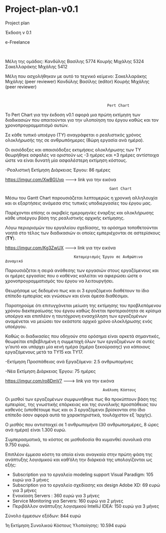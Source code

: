 # Project-plan-v0.1
Project plan

Έκδοση v 0.1


e-Freelance

 

Μέλη της ομάδας: 
Κανδύλης Βασίλης 5774
Κουρής Μιχάλης 5324
Σακελλαράκης Μιχάλης 5412

Μέλη που ασχολήθηκαν με αυτό το τεχνικό κείμενο:
Σακελλαράκης Μιχάλης (peer reviewer)
Κανδύλης Βασίλης (editor)
Κουρής Μιχάλης (peer reviewer)

 



                                                  Pert Chart 



Το Pert Chart  για την έκδοση v0.1 αφορά μια πρώτη εκτίμηση των διαδικασιών που απαιτούνται για την υλοποίηση του έργου καθώς και τον χρονοπρογραμματισμό αυτών.

Σε κάθε τυπικό υποέργο (ΤΥ) αναγράφεται ο ρεαλιστικός χρόνος ολοκλήρωσής της σε ανθρωπόημερες (8ώρη εργασία ανά ημέρα).

Οι αισιόδοξες και απαισιόδοξες εκτιμήσεις ολοκλήρωσης των ΤΥ θεωρήθηκε ασφαλές να οριστούν ως -3 ημέρες και +3 ημέρες αντίστοιχα ώστε να είναι δυνατή μία ασφαλέστερη εκτίμηση κόστους.



-Ρεαλιστική Εκτίμηση Διάρκειας Έργου: 86 ημέρες



https://imgur.com/XwBGUvp ---> link για την εικόνα




         

                                                   Gant Chart



Mέσω του Gantt Chart παρουσιάζεται λεπτομερώς η χρονική αλληλουχία και οι εξαρτήσεις ανάμεσα στις τυπικές υποδιεργασίες του έργου μας.

Παρέχονται επίσης οι ακριβείς ημερομηνίες έναρξης και ολοκλήρωσης κάθε υποέργου βάση της ρεαλιστικής αρχικής εκτίμησης.

Λόγω περιορισμών του εργαλείου σχεδίασης, τα ορόσημα τοποθετούνται νοητά στο τέλος των διαδικασιών οι οποίες εμπεριέχονται σε αστερίσκους (****ΤΥ****).


                   
                  
https://imgur.com/Kg3ZwUX ---> link για την εικόνα
         
                     
                  


                                   Καταμερισμός Έργου σε Ανθρώπινο Δυναμικό    




Παρουσιάζεται η σειρά ανάθεσης των εργασιών στους εργαζόμενους και οι ημέρες εργασίας που ο καθένας καλείται να αφιερώσει ώστε ο χρονοπρογραμματισμός του έργου να λειτουργήσει.


Θεωρήσαμε ως δεδομένο πως και οι 3 εργαζόμενοι διαθέτουν το ίδιο επίπεδο εμπειρίας και γνώσεων και είναι άμεσα διαθέσιμοι.


Παρατηρούμε ότι επιτυγχάνεται μείωση της εκτίμησης του προβλεπόμενου χρόνου διεκπεραίωσης του έργου καθώς δίνεται προτεραιότητα σε κρίσιμα υποέργα και επιπλέον η ταυτόχρονη ενασχόληση των εργαζομένων αναμένεται να μειώσει τον εκάστοτε αρχικό χρόνο ολοκλήρωσης ενός υποέργου.


Καθώς οι διαδικασίες που οδηγούν στα ορόσημα είναι αρκετά σημαντικές, θεωρείται επιβεβλημένη η συμμετοχή όλων των εργαζομένων σε αυτές γι’αυτό και υπάρχει μία κενή ημέρα (ημέρα ξεκούρασης) για κάποιους εργαζόμενους μετά τα ΤΥ15 και ΤΥ17.



-Εκτίμηση Προσπάθειας ανά Εργαζόμενο: 2.5 ανθρωπομήνες 

-Νέα Εκτίμηση Διάρκειας Έργου: 75 ημέρες



https://imgur.com/ro8DmV7 ---> link για την εικόνα




                                              
                                                Ανάλυση Κόστους  


Οι μισθοί των εργαζομένων συμφωνήθηκε πως θα προκύπτουν βάση της εμπειρίας, της γνωστικής επάρκειας και της συνολικής προσπάθειας του καθενός (υποθέτουμε πως και οι 3 εργαζόμενοι βρίσκονται στο ίδιο επίπεδο όσον αφορά αυτά τα χαρακτηριστικά, τουλάχιστον εξ ’αρχής).

Ο μισθός που αντιστοιχεί σε 1 ανθρωπομήνα (30 ανθρωποημέρες, 8 ώρες ανά ημέρα) είναι 1.300 ευρώ.

Συμπερασματικά, το κόστος σε μισθοδοσία θα κυμανθεί συνολικά στα 9.750 ευρώ.

Επιπλέον έμμεσα κόστη τα οποία είναι αναγκαία στην πρώτη φάση της ανάπτυξης λογισμικού και καθ’όλη την διάρκειά της  υπολογίζονται ως εξής:


-	Subscription για το εργαλείο modeling support Visual Paradigm: 105 ευρώ για 3 μήνες
-	Subscription για το εργαλείο σχεδίασης και design Adobe XD: 69 ευρώ για 3 μήνες
-	Ενοικίαση Servers : 360 ευρώ για 3 μήνες
-	Service Monitoring για Servers: 160 ευρώ για 2 μήνες
-	Περιβάλλον ανάπτυξης λογισμικού IntelliJ IDEA: 150 ευρώ για 3 μήνες


Σύνολο έμμεσων εξόδων:  844 ευρώ



1η Εκτίμηση Συνολικού Κόστους Υλοποίησης: 10.594 ευρώ
